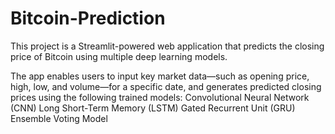 # Bitcoin-Prediction
This project is a Streamlit-powered web application that predicts the closing price of Bitcoin using multiple deep learning models.

The app enables users to input key market data—such as opening price, high, low, and volume—for a specific date, and generates predicted closing prices using the following trained models:
    Convolutional Neural Network (CNN)
    Long Short-Term Memory (LSTM)
    Gated Recurrent Unit (GRU)
    Ensemble Voting Model
    
